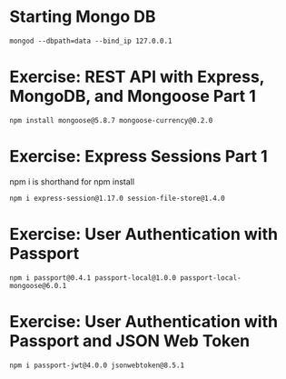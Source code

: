# Starting Mongo DB
```
mongod --dbpath=data --bind_ip 127.0.0.1
```

# Exercise: REST API with Express, MongoDB, and Mongoose Part 1
```
npm install mongoose@5.8.7 mongoose-currency@0.2.0
```

# Exercise: Express Sessions Part 1
npm i is shorthand for npm install
```
npm i express-session@1.17.0 session-file-store@1.4.0
```

# Exercise: User Authentication with Passport
```
npm i passport@0.4.1 passport-local@1.0.0 passport-local-mongoose@6.0.1
```

# Exercise: User Authentication with Passport and JSON Web Token
```
npm i passport-jwt@4.0.0 jsonwebtoken@8.5.1
```